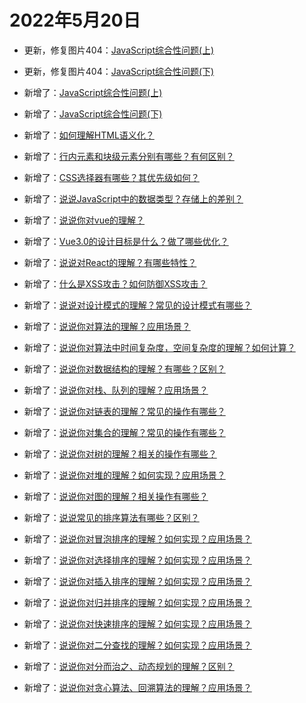 # 2022年5月20日

- 更新，修复图片404：[JavaScript综合性问题(上)](/front-end/javascript/omnibus_advanced_1.md)
- 更新，修复图片404：[JavaScript综合性问题(下)](/front-end/javascript/omnibus_advanced_2.md)

- 新增了：[JavaScript综合性问题(上)](/front-end/javascript/omnibus_advanced_1.md)
- 新增了：[JavaScript综合性问题(下)](/front-end/javascript/omnibus_advanced_2.md)

- 新增了：[如何理解HTML语义化？](/front-end/html/semantization.md)
- 新增了：[行内元素和块级元素分别有哪些？有何区别？](/front-end/html/element_type.md)
- 新增了：[CSS选择器有哪些？其优先级如何？](/front-end/css/selector.md)
- 新增了：[说说JavaScript中的数据类型？存储上的差别？](/front-end/javascript/date_type.md)
- 新增了：[说说你对vue的理解？](/front-end/vue2/vue.md)
- 新增了：[Vue3.0的设计目标是什么？做了哪些优化？](/front-end/vue3/goal.md)
- 新增了：[说说对React的理解？有哪些特性？](/front-end/react/react.md)
- 新增了：[什么是XSS攻击？如何防御XSS攻击？](/front-end/browser/xss.md)
- 新增了：[说说对设计模式的理解？常见的设计模式有哪些？](/front-end/design/design.md)

- 新增了：[说说你对算法的理解？应用场景？](/data-structure-algorithm/basic/algorithm.md)
- 新增了：[说说你对算法中时间复杂度，空间复杂度的理解？如何计算？](/data-structure-algorithm/basic/time_space.md)
- 新增了：[说说你对数据结构的理解？有哪些？区别？](/data-structure-algorithm/basic/structure.md)
- 新增了：[说说你对栈、队列的理解？应用场景？](/data-structure-algorithm/basic/stack_queue.md)
- 新增了：[说说你对链表的理解？常见的操作有哪些？](/data-structure-algorithm/basic/linked_list.md)
- 新增了：[说说你对集合的理解？常见的操作有哪些？](/data-structure-algorithm/basic/set.md)
- 新增了：[说说你对树的理解？相关的操作有哪些？](/data-structure-algorithm/basic/tree.md)
- 新增了：[说说你对堆的理解？如何实现？应用场景？](/data-structure-algorithm/basic/heap.md)
- 新增了：[说说你对图的理解？相关操作有哪些？](/data-structure-algorithm/basic/graph.md)
- 新增了：[说说常见的排序算法有哪些？区别？](/data-structure-algorithm/basic/sort.md)
- 新增了：[说说你对冒泡排序的理解？如何实现？应用场景？](/data-structure-algorithm/basic/bubble_sort.md)
- 新增了：[说说你对选择排序的理解？如何实现？应用场景？](/data-structure-algorithm/basic/selection_sort.md)
- 新增了：[说说你对插入排序的理解？如何实现？应用场景？](/data-structure-algorithm/basic/insertion_sort.md)
- 新增了：[说说你对归并排序的理解？如何实现？应用场景？](/data-structure-algorithm/basic/merge_sort.md)
- 新增了：[说说你对快速排序的理解？如何实现？应用场景？](/data-structure-algorithm/basic/quick_sort.md)
- 新增了：[说说你对二分查找的理解？如何实现？应用场景？](/data-structure-algorithm/basic/binary_search.md)
- 新增了：[说说你对分而治之、动态规划的理解？区别？](/data-structure-algorithm/basic/design1.md)
- 新增了：[说说你对贪心算法、回溯算法的理解？应用场景？](/data-structure-algorithm/basic/design2.md)
